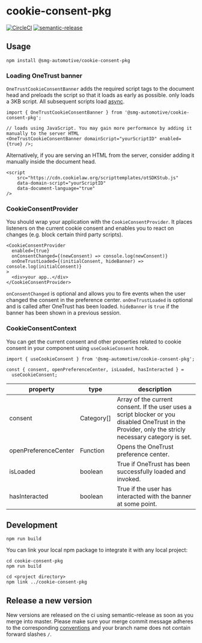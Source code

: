 # cookie-consent-pkg

[![CircleCI](https://circleci.com/gh/smg-automotive/cookie-consent-pkg/tree/main.svg?style=svg&circle-token=c183f151fea3c74453cf8dd962d31e115906a300)](https://circleci.com/gh/smg-automotive/cookie-consent-pkg/tree/main)
[![semantic-release](https://img.shields.io/badge/%20%20%F0%9F%93%A6%F0%9F%9A%80-semantic--release-e10079.svg)](https://github.com/semantic-release/semantic-release)

## Usage

```
npm install @smg-automotive/cookie-consent-pkg
```

### Loading OneTrust banner

`OneTrustCookieConsentBanner` adds the required script tags to the document head and preloads the script so that it
loads as early as possible. only loads a 3KB script. All subsequent scripts load [async](https://developer.onetrust.com/onetrust/docs/performance-availability-cookie-script#description).

```tsx
import { OneTrustCookieConsentBanner } from '@smg-automotive/cookie-consent-pkg';

// loads using JavaScript. You may gain more performance by adding it manually to the server HTML
<OneTrustCookieConsentBanner domainScript="yourScriptID" enabled={true} />;
```

 Alternatively, if you are serving an HTML from the server, consider adding it manually inside the document head.

```tsx
<script
    src="https://cdn.cookielaw.org/scripttemplates/otSDKStub.js"
    data-domain-script="yourScriptID"
    data-document-language="true"
/>
```

### CookieConsentProvider

You should wrap your application with the `CookieConsentProvider`. It places listeners on the current cookie consent and
enables you to react on changes (e.g. block certain third party scripts).

```tsx
<CookieConsentProvider
  enabled={true}
  onConsentChanged={(newConsent) => console.log(newConsent)}
  onOneTrustLoaded={(initialConsent, hideBanner) => console.log(initialConsent)}
>
  <div>your app..</div>
</CookieConsentProvider>
```

`onConsentChanged` is optional and allows you to fire events when the user changed the consent in the preference center.
`onOneTrustLoaded` is optional and is called after OneTrust has been loaded. `hideBanner` is `true` if the banner has
been shown in a previous session.

### CookieConsentContext

You can get the current consent and other properties related to cookie consent in your component
using `useCookieConsent` hook.

```tsx
import { useCookieConsent } from '@smg-automotive/cookie-consent-pkg';

const { consent, openPreferenceCenter, isLoaded, hasInteracted } =
  useCookieConsent;
```

| property             | type       | description                                                                                                                                           |
| -------------------- | ---------- | ----------------------------------------------------------------------------------------------------------------------------------------------------- |
| consent              | Category[] | Array of the current consent. If the user uses a script blocker or you disabled OneTrust in the Provider, only the stricly necessary category is set. |
| openPreferenceCenter | Function   | Opens the OneTrust preference center.                                                                                                                 |
| isLoaded             | boolean    | True if OneTrust has been successfully loaded and invoked.                                                                                            |
| hasInteracted        | boolean    | True if the user has interacted with the banner at some point.                                                                                        |

## Development

```
npm run build
```

You can link your local npm package to integrate it with any local project:

```
cd cookie-consent-pkg
npm run build

cd <project directory>
npm link ../cookie-consent-pkg
```

## Release a new version

New versions are released on the ci using semantic-release as soon as you merge into master. Please
make sure your merge commit message adheres to the
corresponding [conventions](https://www.conventionalcommits.org/en/v1.0.0/) and your branch name does not contain
forward slashes `/`.
